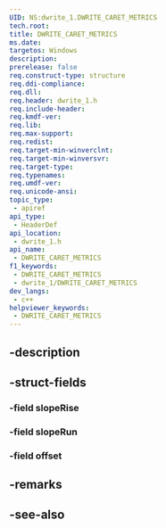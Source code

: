 ```yaml
---
UID: NS:dwrite_1.DWRITE_CARET_METRICS
tech.root: 
title: DWRITE_CARET_METRICS
ms.date: 
targetos: Windows
description: 
prerelease: false
req.construct-type: structure
req.ddi-compliance: 
req.dll: 
req.header: dwrite_1.h
req.include-header: 
req.kmdf-ver: 
req.lib: 
req.max-support: 
req.redist: 
req.target-min-winverclnt: 
req.target-min-winversvr: 
req.target-type: 
req.typenames: 
req.umdf-ver: 
req.unicode-ansi: 
topic_type:
 - apiref
api_type:
 - HeaderDef
api_location:
 - dwrite_1.h
api_name:
 - DWRITE_CARET_METRICS
f1_keywords:
 - DWRITE_CARET_METRICS
 - dwrite_1/DWRITE_CARET_METRICS
dev_langs:
 - c++
helpviewer_keywords:
 - DWRITE_CARET_METRICS
---
```


## -description

## -struct-fields

### -field slopeRise

### -field slopeRun

### -field offset

## -remarks

## -see-also

